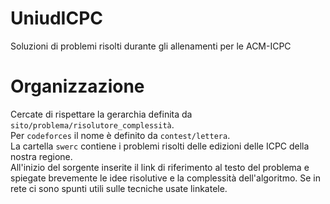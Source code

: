 # UniudICPC
Soluzioni di problemi risolti durante gli allenamenti per le ACM-ICPC

# Organizzazione
Cercate di rispettare la gerarchia definita da `sito/problema/risolutore_complessità`.  
Per `codeforces` il nome è definito da `contest/lettera`.  
La cartella `swerc` contiene i problemi risolti delle edizioni delle ICPC della nostra regione.  
All'inizio del sorgente inserite il link di riferimento al testo del problema e spiegate brevemente le idee risolutive e la complessità dell'algoritmo. Se in rete ci sono spunti utili sulle tecniche usate linkatele.
